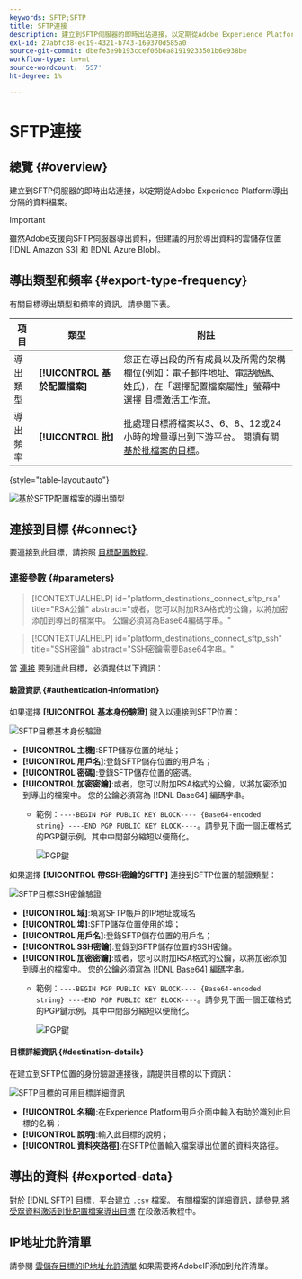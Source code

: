 ```yaml
---
keywords: SFTP;SFTP
title: SFTP連接
description: 建立到SFTP伺服器的即時出站連接，以定期從Adobe Experience Platform導出分隔的資料檔案。
exl-id: 27abfc38-ec19-4321-b743-169370d585a0
source-git-commit: dbefe3e9b193ccef06b6a81919233501b6e938be
workflow-type: tm+mt
source-wordcount: '557'
ht-degree: 1%

---
```


# SFTP連接

## 總覽 {#overview}

建立到SFTP伺服器的即時出站連接，以定期從Adobe Experience Platform導出分隔的資料檔案。

>[!IMPORTANT]
>
> 雖然Adobe支援向SFTP伺服器導出資料，但建議的用於導出資料的雲儲存位置 [!DNL Amazon S3] 和 [!DNL Azure Blob]。

## 導出類型和頻率 {#export-type-frequency}

有關目標導出類型和頻率的資訊，請參閱下表。

| 項目 | 類型 | 附註 |
---------|----------|---------|
| 導出類型 | **[!UICONTROL 基於配置檔案]** | 您正在導出段的所有成員以及所需的架構欄位(例如：電子郵件地址、電話號碼、姓氏)，在「選擇配置檔案屬性」螢幕中選擇 [目標激活工作流](../../ui/activate-batch-profile-destinations.md#select-attributes)。 |
| 導出頻率 | **[!UICONTROL 批]** | 批處理目標將檔案以3、6、8、12或24小時的增量導出到下游平台。 閱讀有關 [基於批檔案的目標](/help/destinations/destination-types.md#file-based)。 |

{style=&quot;table-layout:auto&quot;}

![基於SFTP配置檔案的導出類型](../../assets/catalog/cloud-storage/sftp/catalog.png)

## 連接到目標 {#connect}

要連接到此目標，請按照 [目標配置教程](../../ui/connect-destination.md)。

### 連接參數 {#parameters}

>[!CONTEXTUALHELP]
>id="platform_destinations_connect_sftp_rsa"
>title="RSA公鑰"
>abstract="或者，您可以附加RSA格式的公鑰，以將加密添加到導出的檔案中。 公鑰必須寫為Base64編碼字串。"

>[!CONTEXTUALHELP]
>id="platform_destinations_connect_sftp_ssh"
>title="SSH密鑰"
>abstract="SSH密鑰需要Base64字串。"

當 [連接](../../ui/connect-destination.md) 要到達此目標，必須提供以下資訊：

#### 驗證資訊 {#authentication-information}

如果選擇 **[!UICONTROL 基本身份驗證]** 鍵入以連接到SFTP位置：

![SFTP目標基本身份驗證](../..//assets/catalog/cloud-storage/sftp/stfp-basic-authentication.png)

* **[!UICONTROL 主機]**:SFTP儲存位置的地址；
* **[!UICONTROL 用戶名]**:登錄SFTP儲存位置的用戶名；
* **[!UICONTROL 密碼]**:登錄SFTP儲存位置的密碼。
* **[!UICONTROL 加密密鑰]**:或者，您可以附加RSA格式的公鑰，以將加密添加到導出的檔案中。 您的公鑰必須寫為 [!DNL Base64] 編碼字串。
   * 範例：`----BEGIN PGP PUBLIC KEY BLOCK---- {Base64-encoded string} ----END PGP PUBLIC KEY BLOCK----`。請參見下面一個正確格式的PGP鍵示例，其中中間部分縮短以便簡化。

      ![PGP鍵](../..//assets/catalog/cloud-storage/sftp/pgp-key.png)


如果選擇 **[!UICONTROL 帶SSH密鑰的SFTP]** 連接到SFTP位置的驗證類型：

![SFTP目標SSH密鑰驗證](../../assets/catalog/cloud-storage/sftp/sftp-ssh-key-authentication.png)

* **[!UICONTROL 域]**:填寫SFTP帳戶的IP地址或域名
* **[!UICONTROL 埠]**:SFTP儲存位置使用的埠；
* **[!UICONTROL 用戶名]**:登錄SFTP儲存位置的用戶名；
* **[!UICONTROL SSH密鑰]**:登錄到SFTP儲存位置的SSH密鑰。
* **[!UICONTROL 加密密鑰]**:或者，您可以附加RSA格式的公鑰，以將加密添加到導出的檔案中。 您的公鑰必須寫為 [!DNL Base64] 編碼字串。
   * 範例：`----BEGIN PGP PUBLIC KEY BLOCK---- {Base64-encoded string} ----END PGP PUBLIC KEY BLOCK----`。請參見下面一個正確格式的PGP鍵示例，其中中間部分縮短以便簡化。

      ![PGP鍵](../..//assets/catalog/cloud-storage/sftp/pgp-key.png)

#### 目標詳細資訊 {#destination-details}

在建立到SFTP位置的身份驗證連接後，請提供目標的以下資訊：

![SFTP目標的可用目標詳細資訊](../../assets/catalog/cloud-storage/sftp/sftp-destination-details.png)

* **[!UICONTROL 名稱]**:在Experience Platform用戶介面中輸入有助於識別此目標的名稱；
* **[!UICONTROL 說明]**:輸入此目標的說明；
* **[!UICONTROL 資料夾路徑]**:在SFTP位置輸入檔案導出位置的資料夾路徑。

## 導出的資料 {#exported-data}

對於 [!DNL SFTP] 目標，平台建立 `.csv` 檔案。 有關檔案的詳細資訊，請參見 [將受眾資料激活到批配置檔案導出目標](../../ui/activate-batch-profile-destinations.md) 在段激活教程中。

## IP地址允許清單

請參閱 [雲儲存目標的IP地址允許清單](ip-address-allow-list.md) 如果需要將AdobeIP添加到允許清單。
